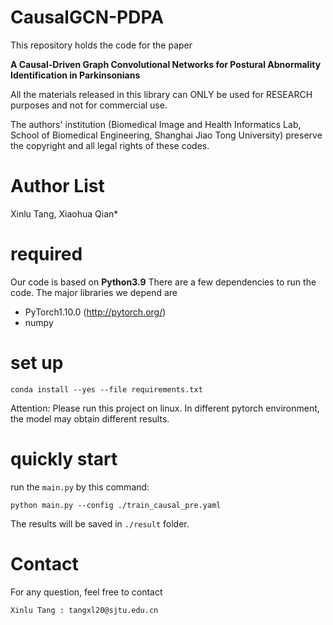 # CausalGCN-PDPA

This repository holds the code for the paper

**A Causal-Driven Graph Convolutional Networks for Postural Abnormality Identification in Parkinsonians**

All the materials released in this library can ONLY be used for RESEARCH purposes and not for commercial use.

The authors' institution (Biomedical Image and Health Informatics Lab, School of Biomedical Engineering, Shanghai Jiao Tong University) preserve the copyright and all legal rights of these codes.

# Author List

Xinlu Tang, Xiaohua Qian\*

# required

Our code is based on **Python3.9** There are a few dependencies to run the code. The major libraries we depend are

- PyTorch1.10.0 (http://pytorch.org/)
- numpy

# set up

```
conda install --yes --file requirements.txt
```

Attention: Please run this project on linux. In different pytorch environment, the model may obtain different results.

# quickly start

run the `main.py` by this command:

```shell
python main.py --config ./train_causal_pre.yaml
```

The results will be saved in `./result` folder.

# Contact

For any question, feel free to contact

```
Xinlu Tang : tangxl20@sjtu.edu.cn
```